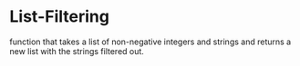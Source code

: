 # List-Filtering
function that takes a list of non-negative integers and strings and returns a new list with the strings filtered out.
